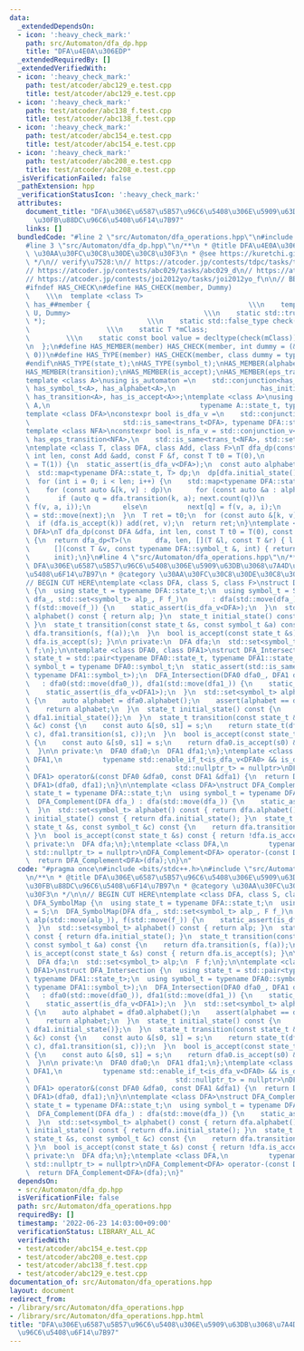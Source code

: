 ```yaml
---
data:
  _extendedDependsOn:
  - icon: ':heavy_check_mark:'
    path: src/Automaton/dfa_dp.hpp
    title: "DFA\u4E0A\u306EDP"
  _extendedRequiredBy: []
  _extendedVerifiedWith:
  - icon: ':heavy_check_mark:'
    path: test/atcoder/abc129_e.test.cpp
    title: test/atcoder/abc129_e.test.cpp
  - icon: ':heavy_check_mark:'
    path: test/atcoder/abc138_f.test.cpp
    title: test/atcoder/abc138_f.test.cpp
  - icon: ':heavy_check_mark:'
    path: test/atcoder/abc154_e.test.cpp
    title: test/atcoder/abc154_e.test.cpp
  - icon: ':heavy_check_mark:'
    path: test/atcoder/abc208_e.test.cpp
    title: test/atcoder/abc208_e.test.cpp
  _isVerificationFailed: false
  _pathExtension: hpp
  _verificationStatusIcon: ':heavy_check_mark:'
  attributes:
    document_title: "DFA\u306E\u6587\u5B57\u96C6\u5408\u306E\u5909\u63DB\u3068\u7A4D\
      \u30FB\u88DC\u96C6\u5408\u6F14\u7B97"
    links: []
  bundledCode: "#line 2 \"src/Automaton/dfa_operations.hpp\"\n#include <bits/stdc++.h>\n\
    #line 3 \"src/Automaton/dfa_dp.hpp\"\n/**\n * @title DFA\u4E0A\u306EDP\n * @category\
    \ \u30AA\u30FC\u30C8\u30DE\u30C8\u30F3\n * @see https://kuretchi.github.io/blog/entries/automaton-dp/\n\
    \ */\n// verify\u7528:\n// https://atcoder.jp/contests/tdpc/tasks/tdpc_number\n\
    // https://atcoder.jp/contests/abc029/tasks/abc029_d\n// https://atcoder.jp/contests/donuts-live2014/tasks/donuts_live2014_2\n\
    // https://atcoder.jp/contests/joi2012yo/tasks/joi2012yo_f\n\n// BEGIN CUT HERE\n\
    #ifndef HAS_CHECK\n#define HAS_CHECK(member, Dummy)                          \
    \    \\\n  template <class T>                                          \\\n  struct\
    \ has_##member {                                       \\\n    template <class\
    \ U, Dummy>                                 \\\n    static std::true_type check(U\
    \ *);                         \\\n    static std::false_type check(...);     \
    \                   \\\n    static T *mClass;                                \
    \         \\\n    static const bool value = decltype(check(mClass))::value; \\\
    \n  };\n#define HAS_MEMBER(member) HAS_CHECK(member, int dummy = (&U::member,\
    \ 0))\n#define HAS_TYPE(member) HAS_CHECK(member, class dummy = typename U::member)\n\
    #endif\nHAS_TYPE(state_t);\nHAS_TYPE(symbol_t);\nHAS_MEMBER(alphabet);\nHAS_MEMBER(initial_state);\n\
    HAS_MEMBER(transition);\nHAS_MEMBER(is_accept);\nHAS_MEMBER(eps_transition);\n\
    template <class A>\nusing is_automaton =\n    std::conjunction<has_state_t<A>,\
    \ has_symbol_t<A>, has_alphabet<A>,\n                     has_initial_state<A>,\
    \ has_transition<A>, has_is_accept<A>>;\ntemplate <class A>\nusing trans_t = std::invoke_result_t<decltype(&A::transition),\
    \ A,\n                                     typename A::state_t, typename A::symbol_t>;\n\
    template <class DFA>\nconstexpr bool is_dfa_v =\n    std::conjunction_v<is_automaton<DFA>,\n\
    \                       std::is_same<trans_t<DFA>, typename DFA::state_t>>;\n\
    template <class NFA>\nconstexpr bool is_nfa_v = std::conjunction_v<\n    is_automaton<NFA>,\
    \ has_eps_transition<NFA>,\n    std::is_same<trans_t<NFA>, std::set<typename NFA::state_t>>>;\n\
    \ntemplate <class T, class DFA, class Add, class F>\nT dfa_dp(const DFA &dfa,\
    \ int len, const Add &add, const F &f, const T t0 = T(0),\n         const T init\
    \ = T(1)) {\n  static_assert(is_dfa_v<DFA>);\n  const auto alphabet = dfa.alphabet();\n\
    \  std::map<typename DFA::state_t, T> dp;\n  dp[dfa.initial_state()] = init;\n\
    \  for (int i = 0; i < len; i++) {\n    std::map<typename DFA::state_t, T> next;\n\
    \    for (const auto &[k, v] : dp)\n      for (const auto &a : alphabet) {\n \
    \       if (auto q = dfa.transition(k, a); next.count(q))\n          add(next[q],\
    \ f(v, a, i));\n        else\n          next[q] = f(v, a, i);\n      }\n    dp\
    \ = std::move(next);\n  }\n  T ret = t0;\n  for (const auto &[k, v] : dp)\n  \
    \  if (dfa.is_accept(k)) add(ret, v);\n  return ret;\n}\ntemplate <class T, class\
    \ DFA>\nT dfa_dp(const DFA &dfa, int len, const T t0 = T(0), const T init = T(1))\
    \ {\n  return dfa_dp<T>(\n      dfa, len, [](T &l, const T &r) { l += r; },\n\
    \      [](const T &v, const typename DFA::symbol_t &, int) { return v; }, t0,\n\
    \      init);\n}\n#line 4 \"src/Automaton/dfa_operations.hpp\"\n/**\n * @title\
    \ DFA\u306E\u6587\u5B57\u96C6\u5408\u306E\u5909\u63DB\u3068\u7A4D\u30FB\u88DC\u96C6\
    \u5408\u6F14\u7B97\n * @category \u30AA\u30FC\u30C8\u30DE\u30C8\u30F3\n */\n\n\
    // BEGIN CUT HERE\ntemplate <class DFA, class S, class F>\nstruct DFA_SymbolMap\
    \ {\n  using state_t = typename DFA::state_t;\n  using symbol_t = S;\n  DFA_SymbolMap(DFA\
    \ dfa_, std::set<symbol_t> alp_, F f_)\n      : dfa(std::move(dfa_)), alp(std::move(alp_)),\
    \ f(std::move(f_)) {\n    static_assert(is_dfa_v<DFA>);\n  }\n  std::set<symbol_t>\
    \ alphabet() const { return alp; }\n  state_t initial_state() const { return dfa.initial_state();\
    \ }\n  state_t transition(const state_t &s, const symbol_t &a) const {\n    return\
    \ dfa.transition(s, f(a));\n  }\n  bool is_accept(const state_t &s) const { return\
    \ dfa.is_accept(s); }\n\n private:\n  DFA dfa;\n  std::set<symbol_t> alp;\n  F\
    \ f;\n};\n\ntemplate <class DFA0, class DFA1>\nstruct DFA_Intersection {\n  using\
    \ state_t = std::pair<typename DFA0::state_t, typename DFA1::state_t>;\n  using\
    \ symbol_t = typename DFA0::symbol_t;\n  static_assert(std::is_same_v<symbol_t,\
    \ typename DFA1::symbol_t>);\n  DFA_Intersection(DFA0 dfa0_, DFA1 dfa1_)\n   \
    \   : dfa0(std::move(dfa0_)), dfa1(std::move(dfa1_)) {\n    static_assert(is_dfa_v<DFA0>);\n\
    \    static_assert(is_dfa_v<DFA1>);\n  }\n  std::set<symbol_t> alphabet() const\
    \ {\n    auto alphabet = dfa0.alphabet();\n    assert(alphabet == dfa1.alphabet());\n\
    \    return alphabet;\n  }\n  state_t initial_state() const {\n    return {dfa0.initial_state(),\
    \ dfa1.initial_state()};\n  }\n  state_t transition(const state_t &s, const symbol_t\
    \ &c) const {\n    const auto &[s0, s1] = s;\n    return state_t(dfa0.transition(s0,\
    \ c), dfa1.transition(s1, c));\n  }\n  bool is_accept(const state_t &s) const\
    \ {\n    const auto &[s0, s1] = s;\n    return dfa0.is_accept(s0) && dfa1.is_accept(s1);\n\
    \  }\n\n private:\n  DFA0 dfa0;\n  DFA1 dfa1;\n};\ntemplate <class DFA0, class\
    \ DFA1,\n          typename std::enable_if_t<is_dfa_v<DFA0> && is_dfa_v<DFA1>,\n\
    \                                    std::nullptr_t> = nullptr>\nDFA_Intersection<DFA0,\
    \ DFA1> operator&(const DFA0 &dfa0, const DFA1 &dfa1) {\n  return DFA_Intersection<DFA0,\
    \ DFA1>(dfa0, dfa1);\n}\n\ntemplate <class DFA>\nstruct DFA_Complement {\n  using\
    \ state_t = typename DFA::state_t;\n  using symbol_t = typename DFA::symbol_t;\n\
    \  DFA_Complement(DFA dfa_) : dfa(std::move(dfa_)) {\n    static_assert(is_dfa_v<DFA>);\n\
    \  }\n  std::set<symbol_t> alphabet() const { return dfa.alphabet(); }\n  state_t\
    \ initial_state() const { return dfa.initial_state(); }\n  state_t transition(const\
    \ state_t &s, const symbol_t &c) const {\n    return dfa.transition(s, c);\n \
    \ }\n  bool is_accept(const state_t &s) const { return !dfa.is_accept(s); }\n\n\
    \ private:\n  DFA dfa;\n};\ntemplate <class DFA,\n          typename std::enable_if_t<is_dfa_v<DFA>,\
    \ std::nullptr_t> = nullptr>\nDFA_Complement<DFA> operator-(const DFA &dfa) {\n\
    \  return DFA_Complement<DFA>(dfa);\n}\n"
  code: "#pragma once\n#include <bits/stdc++.h>\n#include \"src/Automaton/dfa_dp.hpp\"\
    \n/**\n * @title DFA\u306E\u6587\u5B57\u96C6\u5408\u306E\u5909\u63DB\u3068\u7A4D\
    \u30FB\u88DC\u96C6\u5408\u6F14\u7B97\n * @category \u30AA\u30FC\u30C8\u30DE\u30C8\
    \u30F3\n */\n\n// BEGIN CUT HERE\ntemplate <class DFA, class S, class F>\nstruct\
    \ DFA_SymbolMap {\n  using state_t = typename DFA::state_t;\n  using symbol_t\
    \ = S;\n  DFA_SymbolMap(DFA dfa_, std::set<symbol_t> alp_, F f_)\n      : dfa(std::move(dfa_)),\
    \ alp(std::move(alp_)), f(std::move(f_)) {\n    static_assert(is_dfa_v<DFA>);\n\
    \  }\n  std::set<symbol_t> alphabet() const { return alp; }\n  state_t initial_state()\
    \ const { return dfa.initial_state(); }\n  state_t transition(const state_t &s,\
    \ const symbol_t &a) const {\n    return dfa.transition(s, f(a));\n  }\n  bool\
    \ is_accept(const state_t &s) const { return dfa.is_accept(s); }\n\n private:\n\
    \  DFA dfa;\n  std::set<symbol_t> alp;\n  F f;\n};\n\ntemplate <class DFA0, class\
    \ DFA1>\nstruct DFA_Intersection {\n  using state_t = std::pair<typename DFA0::state_t,\
    \ typename DFA1::state_t>;\n  using symbol_t = typename DFA0::symbol_t;\n  static_assert(std::is_same_v<symbol_t,\
    \ typename DFA1::symbol_t>);\n  DFA_Intersection(DFA0 dfa0_, DFA1 dfa1_)\n   \
    \   : dfa0(std::move(dfa0_)), dfa1(std::move(dfa1_)) {\n    static_assert(is_dfa_v<DFA0>);\n\
    \    static_assert(is_dfa_v<DFA1>);\n  }\n  std::set<symbol_t> alphabet() const\
    \ {\n    auto alphabet = dfa0.alphabet();\n    assert(alphabet == dfa1.alphabet());\n\
    \    return alphabet;\n  }\n  state_t initial_state() const {\n    return {dfa0.initial_state(),\
    \ dfa1.initial_state()};\n  }\n  state_t transition(const state_t &s, const symbol_t\
    \ &c) const {\n    const auto &[s0, s1] = s;\n    return state_t(dfa0.transition(s0,\
    \ c), dfa1.transition(s1, c));\n  }\n  bool is_accept(const state_t &s) const\
    \ {\n    const auto &[s0, s1] = s;\n    return dfa0.is_accept(s0) && dfa1.is_accept(s1);\n\
    \  }\n\n private:\n  DFA0 dfa0;\n  DFA1 dfa1;\n};\ntemplate <class DFA0, class\
    \ DFA1,\n          typename std::enable_if_t<is_dfa_v<DFA0> && is_dfa_v<DFA1>,\n\
    \                                    std::nullptr_t> = nullptr>\nDFA_Intersection<DFA0,\
    \ DFA1> operator&(const DFA0 &dfa0, const DFA1 &dfa1) {\n  return DFA_Intersection<DFA0,\
    \ DFA1>(dfa0, dfa1);\n}\n\ntemplate <class DFA>\nstruct DFA_Complement {\n  using\
    \ state_t = typename DFA::state_t;\n  using symbol_t = typename DFA::symbol_t;\n\
    \  DFA_Complement(DFA dfa_) : dfa(std::move(dfa_)) {\n    static_assert(is_dfa_v<DFA>);\n\
    \  }\n  std::set<symbol_t> alphabet() const { return dfa.alphabet(); }\n  state_t\
    \ initial_state() const { return dfa.initial_state(); }\n  state_t transition(const\
    \ state_t &s, const symbol_t &c) const {\n    return dfa.transition(s, c);\n \
    \ }\n  bool is_accept(const state_t &s) const { return !dfa.is_accept(s); }\n\n\
    \ private:\n  DFA dfa;\n};\ntemplate <class DFA,\n          typename std::enable_if_t<is_dfa_v<DFA>,\
    \ std::nullptr_t> = nullptr>\nDFA_Complement<DFA> operator-(const DFA &dfa) {\n\
    \  return DFA_Complement<DFA>(dfa);\n}"
  dependsOn:
  - src/Automaton/dfa_dp.hpp
  isVerificationFile: false
  path: src/Automaton/dfa_operations.hpp
  requiredBy: []
  timestamp: '2022-06-23 14:03:00+09:00'
  verificationStatus: LIBRARY_ALL_AC
  verifiedWith:
  - test/atcoder/abc154_e.test.cpp
  - test/atcoder/abc208_e.test.cpp
  - test/atcoder/abc138_f.test.cpp
  - test/atcoder/abc129_e.test.cpp
documentation_of: src/Automaton/dfa_operations.hpp
layout: document
redirect_from:
- /library/src/Automaton/dfa_operations.hpp
- /library/src/Automaton/dfa_operations.hpp.html
title: "DFA\u306E\u6587\u5B57\u96C6\u5408\u306E\u5909\u63DB\u3068\u7A4D\u30FB\u88DC\
  \u96C6\u5408\u6F14\u7B97"
---
```

